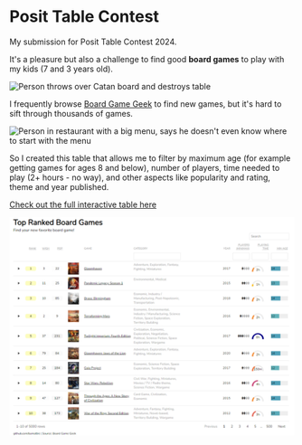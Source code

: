 # Posit Table Contest
My submission for Posit Table Contest 2024.

It's a pleasure but also a challenge to find good **board games** to play with my kids (7 and 3 years old). 

![Person throws over Catan board and destroys table](https://media1.tenor.com/m/yTzojOpIABQAAAAd/catan-tableflip.gif)

I frequently browse [Board Game Geek](https://boardgamegeek.com/) to find new games, but it's hard to sift through thousands of games. 

![Person in restaurant with a big menu, says he doesn't even know where to start with the menu](https://media3.giphy.com/media/v1.Y2lkPTc5MGI3NjExZWxlMTg4MjJzZHNlZ250b2JwYnRiNnd1ejh3eXV4NGNmc21qc2lnNiZlcD12MV9pbnRlcm5hbF9naWZfYnlfaWQmY3Q9Zw/sRIXt1e9dQRjEjxnMk/giphy.webp)

So I created this table that allows me to filter by maximum age (for example getting games for ages 8 and below), number of players, time needed to play (2+ hours - no way), and other aspects like popularity and rating, theme and year published.

[Check out the full interactive table here](https://bamattre.github.io/boardgames)

[![Top Ranked Board Games](https://github.com/bamattre/posit_table_2024/blob/7d12fe42a4dc4603558581d0e8eceb18698ff088/board_game_table_screenshot.png)](https://bamattre.github.io/boardgames)
